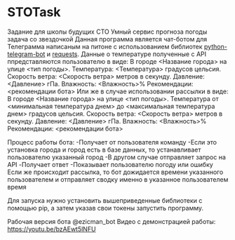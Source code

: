# STOTask
Задание для школы будущих СТО
Умный сервис прогноза погоды задача со звездочкой
Данная программа является чат-ботом для Телеграмма написаным на питоне с использованием библиотек [python-telegram-bot](https://github.com/python-telegram-bot/python-telegram-bot) и [requests](https://github.com/psf/requests).
Данные о температуре полученные с API ппредставляются пользователю в виде: 
В городе <Название города> на улице <тип погоды>.
Температура: <Температура> градусов цельсия.
Скорость ветра: <Скорость ветра> метров в секунду.
Давление: <Давление> гПа.
Влажность: <Влажность>%
Рекомендации: <рекомендации бота>
Или же в случае использовании рассылки в виде:
В городе <Название города> на улице <тип погоды>.
Температура от <минимальная температура днем> до <максимальная температура днем> градусов цельсия.
Скорость ветра: <Скорость ветра> метров в секунду.
Давление: <Давление> гПа.
Влажность: <Влажность>%
Рекомендации: <рекомендации бота>

Процесс работы бота:
-Получает от пользователя команду
-Если это установка города и город есть в базе данных, то устанавливает пользователю указанный город
-В другом случае отправляет запрос на API
-Получает ответ
-Показывает пользователю погоду или ошибку
Если же происходит рассылка, то бот дожидается времени указанного пользователем и отправляет сводку именно в указанное пользователем время

Для запуска нужно установить вышеприведенные библиотеки с помощью pip, а затем указав свои токены запустить программу.

Рабочая версия бота @ezicman_bot
Видео с демонстрацией работы: https://youtu.be/bzAEwt5lNFU
